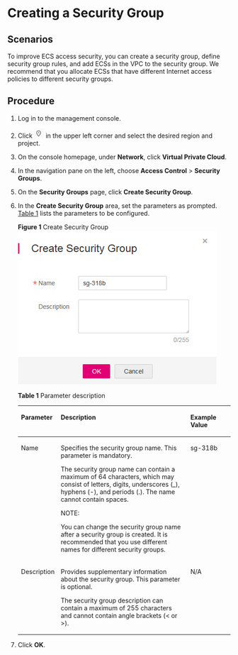 # Creating a Security Group<a name="vpn_03_0801"></a>

## Scenarios<a name="en-us_topic_0118534004_sffef656c3c374bd991340bf92387eaa3"></a>

To improve ECS access security, you can create a security group, define security group rules, and add ECSs in the VPC to the security group. We recommend that you allocate ECSs that have different Internet access policies to different security groups.

## Procedure<a name="en-us_topic_0118534004_section21550084202956"></a>

1.  Log in to the management console.
2.  Click  ![](figures/icon-region.png)  in the upper left corner and select the desired region and project.
3.  On the console homepage, under  **Network**, click  **Virtual Private Cloud**.
4.  In the navigation pane on the left, choose  **Access Control**  \>  **Security Groups**.
5.  On the  **Security Groups**  page, click  **Create Security Group**.
6.  In the  **Create Security Group**  area, set the parameters as prompted.  [Table 1](#en-us_topic_0118534004_table65377617111335)  lists the parameters to be configured.

    **Figure  1**  Create Security Group<a name="en-us_topic_0118534004_fig10594164462512"></a>  
    ![](figures/create-security-group.png "create-security-group")

    **Table  1**  Parameter description

    <a name="en-us_topic_0118534004_table65377617111335"></a>
    <table><thead align="left"><tr id="en-us_topic_0118534004_row63201700111335"><th class="cellrowborder" valign="top" width="18.42%" id="mcps1.2.4.1.1"><p id="en-us_topic_0118534004_p24582101111429"><a name="en-us_topic_0118534004_p24582101111429"></a><a name="en-us_topic_0118534004_p24582101111429"></a><strong id="en-us_topic_0118534004_b842352706114331"><a name="en-us_topic_0118534004_b842352706114331"></a><a name="en-us_topic_0118534004_b842352706114331"></a>Parameter</strong></p>
    </th>
    <th class="cellrowborder" valign="top" width="61.24000000000001%" id="mcps1.2.4.1.2"><p id="en-us_topic_0118534004_p44993128111429"><a name="en-us_topic_0118534004_p44993128111429"></a><a name="en-us_topic_0118534004_p44993128111429"></a><strong id="en-us_topic_0118534004_b84235270691113"><a name="en-us_topic_0118534004_b84235270691113"></a><a name="en-us_topic_0118534004_b84235270691113"></a>Description</strong></p>
    </th>
    <th class="cellrowborder" valign="top" width="20.34%" id="mcps1.2.4.1.3"><p id="en-us_topic_0118534004_p20564789111429"><a name="en-us_topic_0118534004_p20564789111429"></a><a name="en-us_topic_0118534004_p20564789111429"></a><strong id="en-us_topic_0118534004_b8423527069420"><a name="en-us_topic_0118534004_b8423527069420"></a><a name="en-us_topic_0118534004_b8423527069420"></a>Example Value</strong></p>
    </th>
    </tr>
    </thead>
    <tbody><tr id="en-us_topic_0118534004_row27615987111335"><td class="cellrowborder" valign="top" width="18.42%" headers="mcps1.2.4.1.1 "><p id="en-us_topic_0118534004_p36766359111429"><a name="en-us_topic_0118534004_p36766359111429"></a><a name="en-us_topic_0118534004_p36766359111429"></a>Name</p>
    </td>
    <td class="cellrowborder" valign="top" width="61.24000000000001%" headers="mcps1.2.4.1.2 "><p id="en-us_topic_0118534004_p25285117111429"><a name="en-us_topic_0118534004_p25285117111429"></a><a name="en-us_topic_0118534004_p25285117111429"></a>Specifies the security group name. This parameter is mandatory.</p>
    <p id="en-us_topic_0118534004_p26239466111429"><a name="en-us_topic_0118534004_p26239466111429"></a><a name="en-us_topic_0118534004_p26239466111429"></a>The security group name can contain a maximum of 64 characters, which may consist of letters, digits, underscores (_), hyphens (-), and periods (.). The name cannot contain spaces.</p>
    <div class="note" id="en-us_topic_0118534004_note26071625172323"><a name="en-us_topic_0118534004_note26071625172323"></a><a name="en-us_topic_0118534004_note26071625172323"></a><span class="notetitle"> NOTE: </span><div class="notebody"><p id="en-us_topic_0118534004_p33318039172323"><a name="en-us_topic_0118534004_p33318039172323"></a><a name="en-us_topic_0118534004_p33318039172323"></a>You can change the security group name after a security group is created. It is recommended that you use different names for different security groups.</p>
    </div></div>
    </td>
    <td class="cellrowborder" valign="top" width="20.34%" headers="mcps1.2.4.1.3 "><p id="en-us_topic_0118534004_p2544634111429"><a name="en-us_topic_0118534004_p2544634111429"></a><a name="en-us_topic_0118534004_p2544634111429"></a>sg-318b</p>
    </td>
    </tr>
    <tr id="en-us_topic_0118534004_row62170006111335"><td class="cellrowborder" valign="top" width="18.42%" headers="mcps1.2.4.1.1 "><p id="en-us_topic_0118534004_p43099508111429"><a name="en-us_topic_0118534004_p43099508111429"></a><a name="en-us_topic_0118534004_p43099508111429"></a>Description</p>
    </td>
    <td class="cellrowborder" valign="top" width="61.24000000000001%" headers="mcps1.2.4.1.2 "><p id="en-us_topic_0118534004_p1399275111429"><a name="en-us_topic_0118534004_p1399275111429"></a><a name="en-us_topic_0118534004_p1399275111429"></a>Provides supplementary information about the security group. This parameter is optional.</p>
    <p id="en-us_topic_0118534004_p12593482111429"><a name="en-us_topic_0118534004_p12593482111429"></a><a name="en-us_topic_0118534004_p12593482111429"></a>The security group description can contain a maximum of 255 characters and cannot contain angle brackets (&lt; or &gt;).</p>
    </td>
    <td class="cellrowborder" valign="top" width="20.34%" headers="mcps1.2.4.1.3 "><p id="en-us_topic_0118534004_p13439131111429"><a name="en-us_topic_0118534004_p13439131111429"></a><a name="en-us_topic_0118534004_p13439131111429"></a>N/A</p>
    </td>
    </tr>
    </tbody>
    </table>

7.  Click  **OK**.

